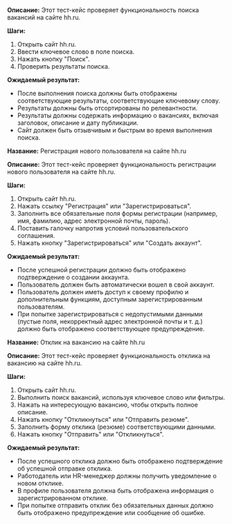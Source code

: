<p><strong>Описание:</strong> Этот тест-кейс проверяет функциональность поиска вакансий на сайте hh.ru.</p>
<p ><strong>Шаги:</strong></p>
<ol>
<li>Открыть сайт hh.ru.</li>
<li>Ввести ключевое слово в поле поиска.</li>
<li>Нажать кнопку "Поиск".</li>
<li>Проверить результаты поиска.</li>
</ol>
<p class="whitespace-pre-wrap"><strong>Ожидаемый результат:</strong></p>
<ul>
<li>После выполнения поиска должны быть отображены соответствующие результаты, соответствующие ключевому слову.</li>
<li>Результаты должны быть отсортированы по релевантности.</li>
<li>Результаты должны содержать информацию о вакансиях, включая заголовок, описание и дату публикации.</li>
<li>Сайт должен быть отзывчивым и быстрым во время выполнения поиска.</li>
</ul>

<p ><strong>Название:</strong> Регистрация нового пользователя на сайте hh.ru</p>
<p ><strong>Описание:</strong> Этот тест-кейс проверяет функциональность регистрации нового пользователя на сайте hh.ru.</p>
<p ><strong>Шаги:</strong></p>
<ol>
<li>Открыть сайт hh.ru.</li>
<li>Нажать ссылку "Регистрация" или "Зарегистрироваться".</li>
<li>Заполнить все обязательные поля формы регистрации (например, имя, фамилию, адрес электронной почты, пароль).</li>
<li>Поставить галочку напротив условий пользовательского соглашения.</li>
<li>Нажать кнопку "Зарегистрироваться" или "Создать аккаунт".</li>
</ol>
<p ><strong>Ожидаемый результат:</strong></p>
<ul>
<li>После успешной регистрации должно быть отображено подтверждение о создании аккаунта.</li>
<li>Пользователь должен быть автоматически вошел в свой аккаунт.</li>
<li>Пользователь должен иметь доступ к своему профилю и дополнительным функциям, доступным зарегистрированным пользователям.</li>
<li>При попытке зарегистрироваться с недопустимыми данными (пустые поля, некорректный адрес электронной почты и т. д.) должно быть отображено соответствующее предупреждение.</li>
</ul>

<p ><strong>Название:</strong> Отклик на вакансию на сайте hh.ru</p>
<p ><strong>Описание:</strong> Этот тест-кейс проверяет функциональность отклика на вакансию на сайте hh.ru.</p>
<p ><strong>Шаги:</strong></p>
<ol>
<li>Открыть сайт hh.ru.</li>
<li>Выполнить поиск вакансий, используя ключевое слово или фильтры.</li>
<li>Нажать на интересующую вакансию, чтобы открыть полное описание.</li>
<li>Нажать кнопку "Откликнуться" или "Отправить резюме".</li>
<li>Заполнить форму отклика (резюме) соответствующими данными.</li>
<li>Нажать кнопку "Отправить" или "Откликнуться".</li>
</ol>
<p ><strong>Ожидаемый результат:</strong></p>
<ul>
<li>После успешного отклика должно быть отображено подтверждение об успешной отправке отклика.</li>
<li>Работодатель или HR-менеджер должны получить уведомление о новом отклике.</li>
<li>В профиле пользователя должна быть отображена информация о зарегистрированном отклике.</li>
<li>При попытке отправить отклик без обязательных данных должно быть отображено предупреждение или сообщение об ошибке.</li>
</ul>